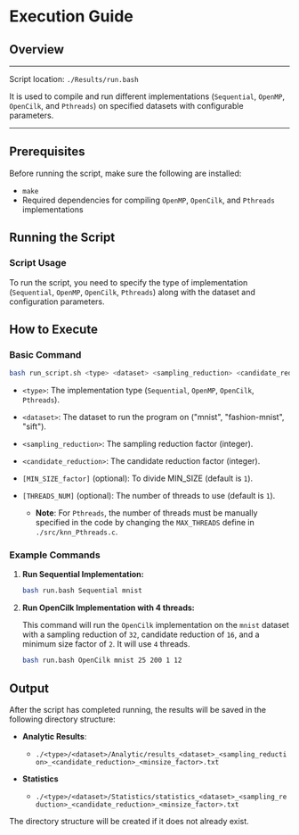 # Execution Guide

## Overview
---
Script location: `./Results/run.bash` 

It is used to compile and run different implementations (`Sequential`, `OpenMP`, `OpenCilk`, and `Pthreads`) on specified datasets with configurable parameters.

---
## Prerequisites
Before running the script, make sure the following are installed:
- `make`
- Required dependencies for compiling `OpenMP`, `OpenCilk`, and `Pthreads` implementations

## Running the Script

### Script Usage
To run the script, you need to specify the type of implementation (`Sequential`, `OpenMP`, `OpenCilk`, `Pthreads`) along with the dataset and configuration parameters.


## How to Execute

### Basic Command
```bash
bash run_script.sh <type> <dataset> <sampling_reduction> <candidate_reduction> [MIN_SIZE_factor] [THREADS_NUM]
```

- `<type>`: The implementation type (`Sequential`, `OpenMP`, `OpenCilk`, `Pthreads`).
- `<dataset>`: The dataset to run the program on ("mnist", "fashion-mnist", "sift").
- `<sampling_reduction>`: The sampling reduction factor (integer).
- `<candidate_reduction>`: The candidate reduction factor (integer).
- `[MIN_SIZE_factor]` (optional): To divide MIN_SIZE (default is `1`).
- `[THREADS_NUM]` (optional): The number of threads to use (default is `1`).
    
    - **Note**: For `Pthreads`, the number of threads must be manually specified in the code by changing the `MAX_THREADS` define in `./src/knn_Pthreads.c`.


### Example Commands

1. **Run Sequential Implementation:**

   ```bash
   bash run.bash Sequential mnist
   ```
   
2. **Run OpenCilk Implementation with 4 threads:**

   This command will run the `OpenCilk` implementation on the `mnist` dataset with a sampling reduction of `32`, candidate reduction of `16`, and a minimum size factor of `2`. It will use `4` threads.
   
   ```bash
   bash run.bash OpenCilk mnist 25 200 1 12
   ```

## Output

After the script has completed running, the results will be saved in the following directory structure:

- **Analytic Results**:
  
  - `./<type>/<dataset>/Analytic/results_<dataset>_<sampling_reduction>_<candidate_reduction>_<minsize_factor>.txt`

- **Statistics** 
  
  - `./<type>/<dataset>/Statistics/statistics_<dataset>_<sampling_reduction>_<candidate_reduction>_<minsize_factor>.txt`

The directory structure will be created if it does not already exist.
